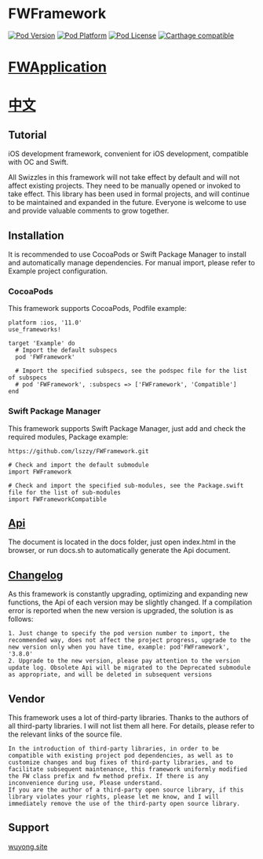 # FWFramework

[![Pod Version](https://img.shields.io/cocoapods/v/FWFramework.svg?style=flat)](http://cocoadocs.org/docsets/FWFramework/)
[![Pod Platform](https://img.shields.io/cocoapods/p/FWFramework.svg?style=flat)](http://cocoadocs.org/docsets/FWFramework/)
[![Pod License](https://img.shields.io/cocoapods/l/FWFramework.svg?style=flat)](https://github.com/lszzy/FWFramework/blob/master/LICENSE)
[![Carthage compatible](https://img.shields.io/badge/Carthage-compatible-4BC51D.svg?style=flat)](https://github.com/lszzy/FWFramework)

# [FWApplication](https://github.com/lszzy/FWApplication)

# [中文](https://github.com/lszzy/FWFramework/blob/master/README_CN.md)

## Tutorial
iOS development framework, convenient for iOS development, compatible with OC and Swift.

All Swizzles in this framework will not take effect by default and will not affect existing projects. They need to be manually opened or invoked to take effect. This library has been used in formal projects, and will continue to be maintained and expanded in the future. Everyone is welcome to use and provide valuable comments to grow together.

## Installation
It is recommended to use CocoaPods or Swift Package Manager to install and automatically manage dependencies. For manual import, please refer to Example project configuration.

### CocoaPods
This framework supports CocoaPods, Podfile example:

	platform :ios, '11.0'
	use_frameworks!

	target 'Example' do
	  # Import the default subspecs
	  pod 'FWFramework'
	  
	  # Import the specified subspecs, see the podspec file for the list of subspecs
	  # pod 'FWFramework', :subspecs => ['FWFramework', 'Compatible']
	end

### Swift Package Manager
This framework supports Swift Package Manager, just add and check the required modules, Package example:

	https://github.com/lszzy/FWFramework.git
	
	# Check and import the default submodule
	import FWFramework
	
	# Check and import the specified sub-modules, see the Package.swift file for the list of sub-modules
	import FWFrameworkCompatible

## [Api](https://fwframework.wuyong.site)
The document is located in the docs folder, just open index.html in the browser, or run docs.sh to automatically generate the Api document.

## [Changelog](https://github.com/lszzy/FWFramework/blob/master/CHANGELOG.md)
As this framework is constantly upgrading, optimizing and expanding new functions, the Api of each version may be slightly changed. If a compilation error is reported when the new version is upgraded, the solution is as follows:

	1. Just change to specify the pod version number to import, the recommended way, does not affect the project progress, upgrade to the new version only when you have time, example: pod'FWFramework', '3.8.0'
	2. Upgrade to the new version, please pay attention to the version update log. Obsolete Api will be migrated to the Deprecated submodule as appropriate, and will be deleted in subsequent versions

## Vendor
This framework uses a lot of third-party libraries. Thanks to the authors of all third-party libraries. I will not list them all here. For details, please refer to the relevant links of the source file.
 
	In the introduction of third-party libraries, in order to be compatible with existing project pod dependencies, as well as to customize changes and bug fixes of third-party libraries, and to facilitate subsequent maintenance, this framework uniformly modified the FW class prefix and fw method prefix. If there is any inconvenience during use, Please understand.
	If you are the author of a third-party open source library, if this library violates your rights, please let me know, and I will immediately remove the use of the third-party open source library. 

## Support
[wuyong.site](http://www.wuyong.site)
